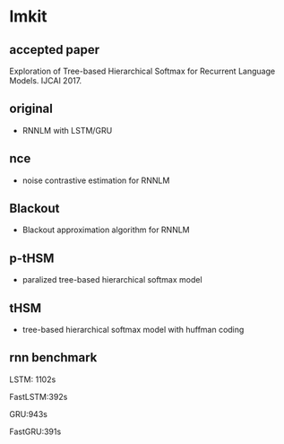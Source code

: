 # lmkit

## accepted paper
Exploration of Tree-based Hierarchical Softmax for Recurrent Language Models. IJCAI 2017.

## original

- RNNLM with LSTM/GRU

## nce

-  noise contrastive estimation for RNNLM

## Blackout

- Blackout approximation algorithm for RNNLM 

## p-tHSM

- paralized tree-based hierarchical softmax model

## tHSM

- tree-based hierarchical softmax model with huffman coding




## rnn benchmark

LSTM: 1102s

FastLSTM:392s

GRU:943s

FastGRU:391s
